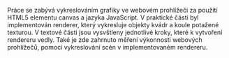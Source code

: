 Práce se zabývá vykreslováním grafiky ve webovém prohlížeči za použití HTML5 elementu
canvas a jazyka JavaScript.
V praktické části byl implementován renderer, který vykresluje objekty kvádr a koule
potažené texturou.
V textové části jsou vysvštleny jednotlivé kroky, které k vytvoření rendereru vedly.
Také je zde zahrnuto měření výkonnosti webových prohlížečů, pomocí vykreslování scén
v implementovaném rendereru.
